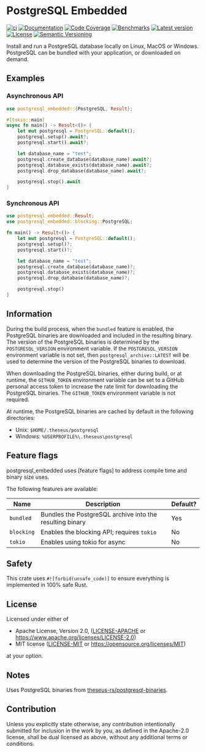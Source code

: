 # PostgreSQL Embedded

[![ci](https://github.com/theseus-rs/postgresql-embedded/actions/workflows/ci.yml/badge.svg?branch=main)](https://github.com/theseus-rs/postgresql-embedded/actions/workflows/ci.yml)
[![Documentation](https://docs.rs/postgresql_embedded/badge.svg)](https://docs.rs/postgresql_embedded)
[![Code Coverage](https://codecov.io/gh/theseus-rs/postgresql-embedded/branch/main/graph/badge.svg)](https://codecov.io/gh/theseus-rs/postgresql-embedded)
[![Benchmarks](https://img.shields.io/badge/%F0%9F%90%B0_bencher-enabled-6ec241)](https://bencher.dev/perf/theseus-rs-postgresql-embedded)
[![Latest version](https://img.shields.io/crates/v/postgresql_embedded.svg)](https://crates.io/crates/postgresql_embedded)
[![License](https://img.shields.io/crates/l/postgresql_embedded)](https://github.com/theseus-rs/postgresql-embedded/tree/main/postgresql_embedded#license)
[![Semantic Versioning](https://img.shields.io/badge/%E2%9A%99%EF%B8%8F_SemVer-2.0.0-blue)](https://semver.org/spec/v2.0.0.html)

Install and run a PostgreSQL database locally on Linux, MacOS or Windows.  PostgreSQL can be
bundled with your application, or downloaded on demand.

## Examples

### Asynchronous API

```rust
use postgresql_embedded::{PostgreSQL, Result};

#[tokio::main]
async fn main() -> Result<()> {
    let mut postgresql = PostgreSQL::default();
    postgresql.setup().await?;
    postgresql.start().await?;

    let database_name = "test";
    postgresql.create_database(database_name).await?;
    postgresql.database_exists(database_name).await?;
    postgresql.drop_database(database_name).await?;

    postgresql.stop().await
}
```

### Synchronous API
```rust
use postgresql_embedded::Result;
use postgresql_embedded::blocking::PostgreSQL;

fn main() -> Result<()> {
    let mut postgresql = PostgreSQL::default();
    postgresql.setup()?;
    postgresql.start()?;

    let database_name = "test";
    postgresql.create_database(database_name)?;
    postgresql.database_exists(database_name)?;
    postgresql.drop_database(database_name)?;

    postgresql.stop()
}
```

## Information

During the build process, when the `bundled` feature is enabled, the PostgreSQL binaries are
downloaded and included in the resulting binary. The version of the PostgreSQL binaries is
determined by the `POSTGRESQL_VERSION` environment variable. If the `POSTGRESQL_VERSION`
environment variable is not set, then `postgresql_archive::LATEST` will be used to determine the
version of the PostgreSQL binaries to download.

When downloading the PostgreSQL binaries, either during build, or at runtime, the `GITHUB_TOKEN`
environment variable can be set to a GitHub personal access token to increase the rate limit for
downloading the PostgreSQL binaries. The `GITHUB_TOKEN` environment variable is not required.

At runtime, the PostgreSQL binaries are cached by default in the following directories:

- Unix: `$HOME/.theseus/postgresql`
- Windows: `%USERPROFILE%\.theseus\postgresql`

## Feature flags

postgresql_embedded uses [feature flags] to address compile time and binary size
uses.

The following features are available:

| Name       | Description                                               | Default? |
|------------|-----------------------------------------------------------|----------|
| `bundled`  | Bundles the PostgreSQL archive into the resulting binary  | Yes      |
| `blocking` | Enables the blocking API; requires `tokio`                | No       |
| `tokio`    | Enables using tokio for async                             | No       |

## Safety

This crate uses `#![forbid(unsafe_code)]` to ensure everything is implemented in 100% safe Rust.

## License

Licensed under either of

* Apache License, Version 2.0, ([LICENSE-APACHE](LICENSE-APACHE) or https://www.apache.org/licenses/LICENSE-2.0)
* MIT license ([LICENSE-MIT](LICENSE-MIT) or https://opensource.org/licenses/MIT)

at your option.

## Notes

Uses PostgreSQL binaries from [theseus-rs/postgresql-binaries](https://github.com/theseus-rs/postgresql_binaries).

## Contribution

Unless you explicitly state otherwise, any contribution intentionally submitted
for inclusion in the work by you, as defined in the Apache-2.0 license, shall be dual licensed as above, without any
additional terms or conditions.
